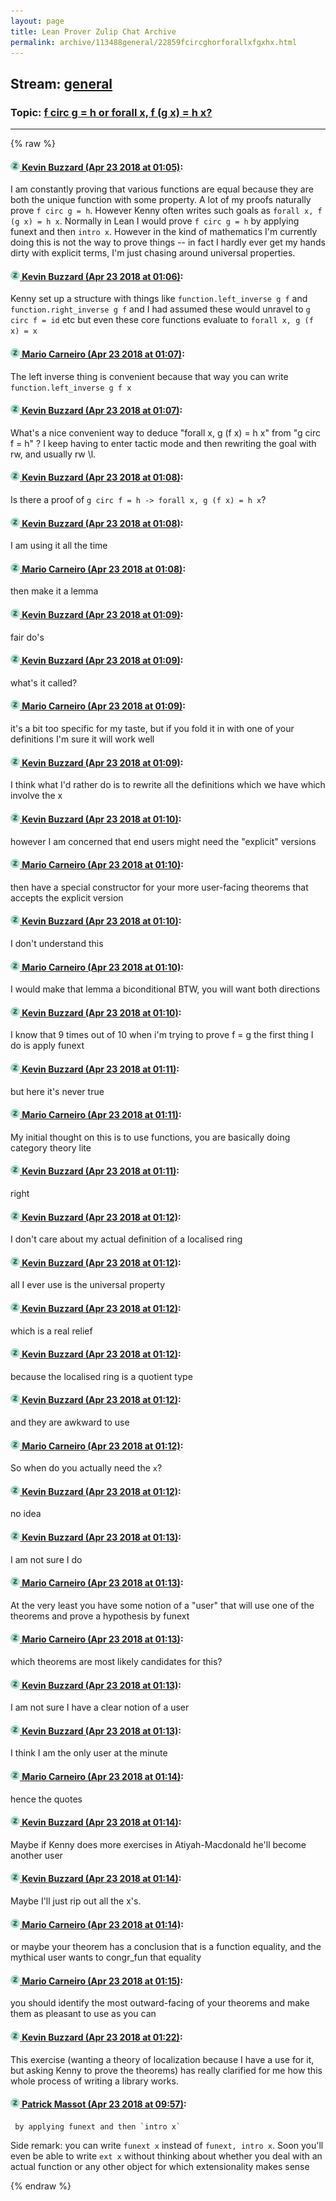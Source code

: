 ```yaml
---
layout: page
title: Lean Prover Zulip Chat Archive 
permalink: archive/113488general/22859fcircghorforallxfgxhx.html
---
```


## Stream: [general](index.html)
### Topic: [f circ g = h or forall x, f (g x) = h x?](22859fcircghorforallxfgxhx.html)

---


{% raw %}
#### [![Click to go to Zulip](../../assets/img/zulip2.png) Kevin Buzzard (Apr 23 2018 at 01:05)](https://leanprover.zulipchat.com/#narrow/stream/113488-general/topic/f%20circ%20g%20%3D%20h%20or%20forall%20x%2C%20f%20%28g%20x%29%20%3D%20h%20x%3F/near/125544509):
I am constantly proving that various functions are equal because they are both the unique function with some property. A lot of my proofs naturally prove `f circ g = h`. However Kenny often writes such goals as `forall x, f (g x) = h x`. Normally in Lean I would prove `f circ g = h`  by applying funext and then `intro x`. However in the kind of mathematics I'm currently doing this is not the way to prove things -- in fact I hardly ever get my hands dirty with explicit terms, I'm just chasing around universal properties.

#### [![Click to go to Zulip](../../assets/img/zulip2.png) Kevin Buzzard (Apr 23 2018 at 01:06)](https://leanprover.zulipchat.com/#narrow/stream/113488-general/topic/f%20circ%20g%20%3D%20h%20or%20forall%20x%2C%20f%20%28g%20x%29%20%3D%20h%20x%3F/near/125544552):
Kenny set up a structure with things like `function.left_inverse g f` and `function.right_inverse g f` and I had assumed these would unravel to `g circ f = id` etc but even these core functions evaluate to `forall x, g (f x) = x`

#### [![Click to go to Zulip](../../assets/img/zulip2.png) Mario Carneiro (Apr 23 2018 at 01:07)](https://leanprover.zulipchat.com/#narrow/stream/113488-general/topic/f%20circ%20g%20%3D%20h%20or%20forall%20x%2C%20f%20%28g%20x%29%20%3D%20h%20x%3F/near/125544560):
The left inverse thing is convenient because that way you can write `function.left_inverse g f x`

#### [![Click to go to Zulip](../../assets/img/zulip2.png) Kevin Buzzard (Apr 23 2018 at 01:07)](https://leanprover.zulipchat.com/#narrow/stream/113488-general/topic/f%20circ%20g%20%3D%20h%20or%20forall%20x%2C%20f%20%28g%20x%29%20%3D%20h%20x%3F/near/125544561):
What's a nice convenient way to deduce "forall x, g (f x) = h x" from "g circ f = h" ? I keep having to enter tactic mode and then rewriting the goal with rw, and usually rw \l.

#### [![Click to go to Zulip](../../assets/img/zulip2.png) Kevin Buzzard (Apr 23 2018 at 01:08)](https://leanprover.zulipchat.com/#narrow/stream/113488-general/topic/f%20circ%20g%20%3D%20h%20or%20forall%20x%2C%20f%20%28g%20x%29%20%3D%20h%20x%3F/near/125544600):
Is there a proof of `g circ f = h -> forall x, g (f x) = h x`?

#### [![Click to go to Zulip](../../assets/img/zulip2.png) Kevin Buzzard (Apr 23 2018 at 01:08)](https://leanprover.zulipchat.com/#narrow/stream/113488-general/topic/f%20circ%20g%20%3D%20h%20or%20forall%20x%2C%20f%20%28g%20x%29%20%3D%20h%20x%3F/near/125544601):
I am using it all the time

#### [![Click to go to Zulip](../../assets/img/zulip2.png) Mario Carneiro (Apr 23 2018 at 01:08)](https://leanprover.zulipchat.com/#narrow/stream/113488-general/topic/f%20circ%20g%20%3D%20h%20or%20forall%20x%2C%20f%20%28g%20x%29%20%3D%20h%20x%3F/near/125544603):
then make it a lemma

#### [![Click to go to Zulip](../../assets/img/zulip2.png) Kevin Buzzard (Apr 23 2018 at 01:09)](https://leanprover.zulipchat.com/#narrow/stream/113488-general/topic/f%20circ%20g%20%3D%20h%20or%20forall%20x%2C%20f%20%28g%20x%29%20%3D%20h%20x%3F/near/125544606):
fair do's

#### [![Click to go to Zulip](../../assets/img/zulip2.png) Kevin Buzzard (Apr 23 2018 at 01:09)](https://leanprover.zulipchat.com/#narrow/stream/113488-general/topic/f%20circ%20g%20%3D%20h%20or%20forall%20x%2C%20f%20%28g%20x%29%20%3D%20h%20x%3F/near/125544612):
what's it called?

#### [![Click to go to Zulip](../../assets/img/zulip2.png) Mario Carneiro (Apr 23 2018 at 01:09)](https://leanprover.zulipchat.com/#narrow/stream/113488-general/topic/f%20circ%20g%20%3D%20h%20or%20forall%20x%2C%20f%20%28g%20x%29%20%3D%20h%20x%3F/near/125544615):
it's a bit too specific for my taste, but if you fold it in with one of your definitions I'm sure it will work well

#### [![Click to go to Zulip](../../assets/img/zulip2.png) Kevin Buzzard (Apr 23 2018 at 01:09)](https://leanprover.zulipchat.com/#narrow/stream/113488-general/topic/f%20circ%20g%20%3D%20h%20or%20forall%20x%2C%20f%20%28g%20x%29%20%3D%20h%20x%3F/near/125544618):
I think what I'd rather do is to rewrite all the definitions which we have which involve the x

#### [![Click to go to Zulip](../../assets/img/zulip2.png) Kevin Buzzard (Apr 23 2018 at 01:10)](https://leanprover.zulipchat.com/#narrow/stream/113488-general/topic/f%20circ%20g%20%3D%20h%20or%20forall%20x%2C%20f%20%28g%20x%29%20%3D%20h%20x%3F/near/125544672):
however I am concerned that end users might need the "explicit" versions

#### [![Click to go to Zulip](../../assets/img/zulip2.png) Mario Carneiro (Apr 23 2018 at 01:10)](https://leanprover.zulipchat.com/#narrow/stream/113488-general/topic/f%20circ%20g%20%3D%20h%20or%20forall%20x%2C%20f%20%28g%20x%29%20%3D%20h%20x%3F/near/125544675):
then have a special constructor for your more user-facing theorems that accepts the explicit version

#### [![Click to go to Zulip](../../assets/img/zulip2.png) Kevin Buzzard (Apr 23 2018 at 01:10)](https://leanprover.zulipchat.com/#narrow/stream/113488-general/topic/f%20circ%20g%20%3D%20h%20or%20forall%20x%2C%20f%20%28g%20x%29%20%3D%20h%20x%3F/near/125544677):
I don't understand this

#### [![Click to go to Zulip](../../assets/img/zulip2.png) Mario Carneiro (Apr 23 2018 at 01:10)](https://leanprover.zulipchat.com/#narrow/stream/113488-general/topic/f%20circ%20g%20%3D%20h%20or%20forall%20x%2C%20f%20%28g%20x%29%20%3D%20h%20x%3F/near/125544678):
I would make that lemma a biconditional BTW, you will want both directions

#### [![Click to go to Zulip](../../assets/img/zulip2.png) Kevin Buzzard (Apr 23 2018 at 01:10)](https://leanprover.zulipchat.com/#narrow/stream/113488-general/topic/f%20circ%20g%20%3D%20h%20or%20forall%20x%2C%20f%20%28g%20x%29%20%3D%20h%20x%3F/near/125544679):
I know that 9 times out of 10 when i'm trying to prove f = g the first thing I do is apply funext

#### [![Click to go to Zulip](../../assets/img/zulip2.png) Kevin Buzzard (Apr 23 2018 at 01:11)](https://leanprover.zulipchat.com/#narrow/stream/113488-general/topic/f%20circ%20g%20%3D%20h%20or%20forall%20x%2C%20f%20%28g%20x%29%20%3D%20h%20x%3F/near/125544682):
but here it's never true

#### [![Click to go to Zulip](../../assets/img/zulip2.png) Mario Carneiro (Apr 23 2018 at 01:11)](https://leanprover.zulipchat.com/#narrow/stream/113488-general/topic/f%20circ%20g%20%3D%20h%20or%20forall%20x%2C%20f%20%28g%20x%29%20%3D%20h%20x%3F/near/125544687):
My initial thought on this is to use functions, you are basically doing category theory lite

#### [![Click to go to Zulip](../../assets/img/zulip2.png) Kevin Buzzard (Apr 23 2018 at 01:11)](https://leanprover.zulipchat.com/#narrow/stream/113488-general/topic/f%20circ%20g%20%3D%20h%20or%20forall%20x%2C%20f%20%28g%20x%29%20%3D%20h%20x%3F/near/125544689):
right

#### [![Click to go to Zulip](../../assets/img/zulip2.png) Kevin Buzzard (Apr 23 2018 at 01:12)](https://leanprover.zulipchat.com/#narrow/stream/113488-general/topic/f%20circ%20g%20%3D%20h%20or%20forall%20x%2C%20f%20%28g%20x%29%20%3D%20h%20x%3F/near/125544691):
I don't care about my actual definition of a localised ring

#### [![Click to go to Zulip](../../assets/img/zulip2.png) Kevin Buzzard (Apr 23 2018 at 01:12)](https://leanprover.zulipchat.com/#narrow/stream/113488-general/topic/f%20circ%20g%20%3D%20h%20or%20forall%20x%2C%20f%20%28g%20x%29%20%3D%20h%20x%3F/near/125544730):
all I ever use is the universal property

#### [![Click to go to Zulip](../../assets/img/zulip2.png) Kevin Buzzard (Apr 23 2018 at 01:12)](https://leanprover.zulipchat.com/#narrow/stream/113488-general/topic/f%20circ%20g%20%3D%20h%20or%20forall%20x%2C%20f%20%28g%20x%29%20%3D%20h%20x%3F/near/125544731):
which is a real relief

#### [![Click to go to Zulip](../../assets/img/zulip2.png) Kevin Buzzard (Apr 23 2018 at 01:12)](https://leanprover.zulipchat.com/#narrow/stream/113488-general/topic/f%20circ%20g%20%3D%20h%20or%20forall%20x%2C%20f%20%28g%20x%29%20%3D%20h%20x%3F/near/125544733):
because the localised ring is a quotient type

#### [![Click to go to Zulip](../../assets/img/zulip2.png) Kevin Buzzard (Apr 23 2018 at 01:12)](https://leanprover.zulipchat.com/#narrow/stream/113488-general/topic/f%20circ%20g%20%3D%20h%20or%20forall%20x%2C%20f%20%28g%20x%29%20%3D%20h%20x%3F/near/125544735):
and they are awkward to use

#### [![Click to go to Zulip](../../assets/img/zulip2.png) Mario Carneiro (Apr 23 2018 at 01:12)](https://leanprover.zulipchat.com/#narrow/stream/113488-general/topic/f%20circ%20g%20%3D%20h%20or%20forall%20x%2C%20f%20%28g%20x%29%20%3D%20h%20x%3F/near/125544740):
So when do you actually need the `x`?

#### [![Click to go to Zulip](../../assets/img/zulip2.png) Kevin Buzzard (Apr 23 2018 at 01:12)](https://leanprover.zulipchat.com/#narrow/stream/113488-general/topic/f%20circ%20g%20%3D%20h%20or%20forall%20x%2C%20f%20%28g%20x%29%20%3D%20h%20x%3F/near/125544741):
no idea

#### [![Click to go to Zulip](../../assets/img/zulip2.png) Kevin Buzzard (Apr 23 2018 at 01:13)](https://leanprover.zulipchat.com/#narrow/stream/113488-general/topic/f%20circ%20g%20%3D%20h%20or%20forall%20x%2C%20f%20%28g%20x%29%20%3D%20h%20x%3F/near/125544749):
I am not sure I do

#### [![Click to go to Zulip](../../assets/img/zulip2.png) Mario Carneiro (Apr 23 2018 at 01:13)](https://leanprover.zulipchat.com/#narrow/stream/113488-general/topic/f%20circ%20g%20%3D%20h%20or%20forall%20x%2C%20f%20%28g%20x%29%20%3D%20h%20x%3F/near/125544750):
At the very least you have some notion of a "user" that will use one of the theorems and prove a hypothesis by funext

#### [![Click to go to Zulip](../../assets/img/zulip2.png) Mario Carneiro (Apr 23 2018 at 01:13)](https://leanprover.zulipchat.com/#narrow/stream/113488-general/topic/f%20circ%20g%20%3D%20h%20or%20forall%20x%2C%20f%20%28g%20x%29%20%3D%20h%20x%3F/near/125544753):
which theorems are most likely candidates for this?

#### [![Click to go to Zulip](../../assets/img/zulip2.png) Kevin Buzzard (Apr 23 2018 at 01:13)](https://leanprover.zulipchat.com/#narrow/stream/113488-general/topic/f%20circ%20g%20%3D%20h%20or%20forall%20x%2C%20f%20%28g%20x%29%20%3D%20h%20x%3F/near/125544755):
I am not sure I have a clear notion of a user

#### [![Click to go to Zulip](../../assets/img/zulip2.png) Kevin Buzzard (Apr 23 2018 at 01:13)](https://leanprover.zulipchat.com/#narrow/stream/113488-general/topic/f%20circ%20g%20%3D%20h%20or%20forall%20x%2C%20f%20%28g%20x%29%20%3D%20h%20x%3F/near/125544756):
I think I am the only user at the minute

#### [![Click to go to Zulip](../../assets/img/zulip2.png) Mario Carneiro (Apr 23 2018 at 01:14)](https://leanprover.zulipchat.com/#narrow/stream/113488-general/topic/f%20circ%20g%20%3D%20h%20or%20forall%20x%2C%20f%20%28g%20x%29%20%3D%20h%20x%3F/near/125544794):
hence the quotes

#### [![Click to go to Zulip](../../assets/img/zulip2.png) Kevin Buzzard (Apr 23 2018 at 01:14)](https://leanprover.zulipchat.com/#narrow/stream/113488-general/topic/f%20circ%20g%20%3D%20h%20or%20forall%20x%2C%20f%20%28g%20x%29%20%3D%20h%20x%3F/near/125544799):
Maybe if Kenny does more exercises in Atiyah-Macdonald he'll become another user

#### [![Click to go to Zulip](../../assets/img/zulip2.png) Kevin Buzzard (Apr 23 2018 at 01:14)](https://leanprover.zulipchat.com/#narrow/stream/113488-general/topic/f%20circ%20g%20%3D%20h%20or%20forall%20x%2C%20f%20%28g%20x%29%20%3D%20h%20x%3F/near/125544801):
Maybe I'll just rip out all the x's.

#### [![Click to go to Zulip](../../assets/img/zulip2.png) Mario Carneiro (Apr 23 2018 at 01:14)](https://leanprover.zulipchat.com/#narrow/stream/113488-general/topic/f%20circ%20g%20%3D%20h%20or%20forall%20x%2C%20f%20%28g%20x%29%20%3D%20h%20x%3F/near/125544802):
or maybe your theorem has a conclusion that is a function equality, and the mythical user wants to congr_fun that equality

#### [![Click to go to Zulip](../../assets/img/zulip2.png) Mario Carneiro (Apr 23 2018 at 01:15)](https://leanprover.zulipchat.com/#narrow/stream/113488-general/topic/f%20circ%20g%20%3D%20h%20or%20forall%20x%2C%20f%20%28g%20x%29%20%3D%20h%20x%3F/near/125544810):
you should identify the most outward-facing of your theorems and make them as pleasant to use as you can

#### [![Click to go to Zulip](../../assets/img/zulip2.png) Kevin Buzzard (Apr 23 2018 at 01:22)](https://leanprover.zulipchat.com/#narrow/stream/113488-general/topic/f%20circ%20g%20%3D%20h%20or%20forall%20x%2C%20f%20%28g%20x%29%20%3D%20h%20x%3F/near/125545016):
This exercise (wanting a theory of localization because I have a use for it, but asking Kenny to prove the theorems) has really clarified for me how this whole process of writing a library works.

#### [![Click to go to Zulip](../../assets/img/zulip2.png) Patrick Massot (Apr 23 2018 at 09:57)](https://leanprover.zulipchat.com/#narrow/stream/113488-general/topic/f%20circ%20g%20%3D%20h%20or%20forall%20x%2C%20f%20%28g%20x%29%20%3D%20h%20x%3F/near/125558389):
```quote
 by applying funext and then `intro x`
```
Side remark: you can write `funext x` instead of `funext, intro x`. Soon you'll even be able to write `ext x` without thinking about whether you deal with an actual function or any other object for which extensionality makes sense


{% endraw %}
